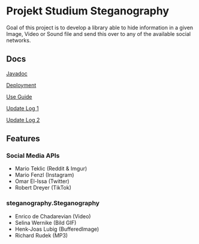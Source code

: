 
# Projekt Studium Steganography
Goal of this project is to develop a library able to hide information in a given Image, Video or Sound file and send this over to any of the available social networks.
## Docs
[Javadoc](https://enricodec.github.io/ProjektStudiumSteganography/)

[Deployment](https://github.com/enricoDec/ProjektStudiumSteganography/wiki/Deployment-Guide)

[Use Guide]()

[Update Log 1](https://github.com/enricoDec/ProjektStudiumSteganography/wiki/Zwischenbericht-Projektstrudium-Steganographie-2020)

[Update Log 2](https://github.com/enricoDec/ProjektStudiumSteganography/wiki/Zwischenbericht--2--Steganographie-2020)


## Features
### Social Media APIs
 - Mario Teklic (Reddit & Imgur)
 - Mario Fenzl (Instagram)
 - Omar El-Issa (Twitter)
 - Robert Dreyer (TikTok)
 ### steganography.Steganography 
 - Enrico de Chadarevian (Video)
 - Selina Wernike (Bild GIF)
 - Henk-Joas Lubig (BufferedImage)
 - Richard Rudek (MP3)
